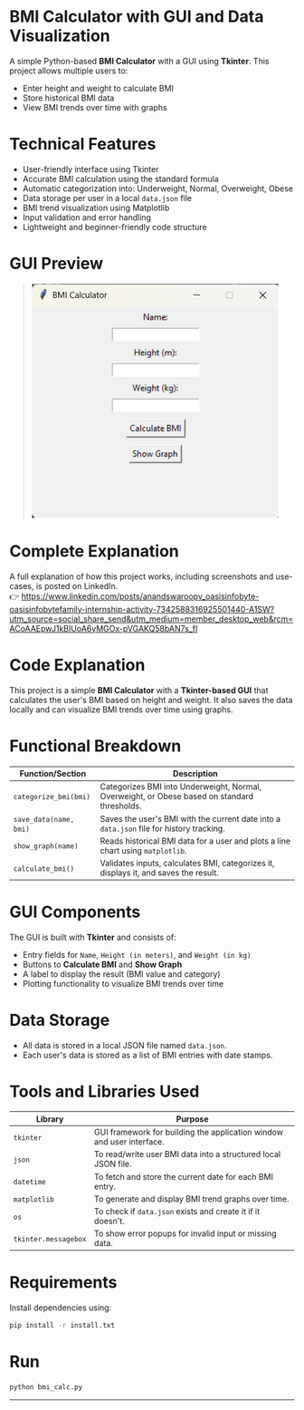 # BMI Calculator with GUI and Data Visualization

A simple Python-based **BMI Calculator** with a GUI using **Tkinter**. This project allows multiple users to:
- Enter height and weight to calculate BMI
- Store historical BMI data
- View BMI trends over time with graphs


# Technical Features

- User-friendly interface using Tkinter
- Accurate BMI calculation using the standard formula
- Automatic categorization into: Underweight, Normal, Overweight, Obese
- Data storage per user in a local `data.json` file
- BMI trend visualization using Matplotlib
- Input validation and error handling
- Lightweight and beginner-friendly code structure


# GUI Preview

> ![GUI](GUI_SS.png)


# **Complete Explanation**

A full explanation of how this project works, including screenshots and use-cases, is posted on LinkedIn.  
👉 https://www.linkedin.com/posts/anandswaroopv_oasisinfobyte-oasisinfobytefamily-internship-activity-7342588316925501440-A1SW?utm_source=social_share_send&utm_medium=member_desktop_web&rcm=ACoAAEpwJ1kBIUoA6yMGOx-pVGAKQ58bAN7s_fI


# Code Explanation

This project is a simple **BMI Calculator** with a **Tkinter-based GUI** that calculates the user's BMI based on height and weight. It also saves the data locally and can visualize BMI trends over time using graphs.


# Functional Breakdown

| Function/Section         | Description |
|--------------------------|-------------|
| `categorize_bmi(bmi)`    | Categorizes BMI into Underweight, Normal, Overweight, or Obese based on standard thresholds. |
| `save_data(name, bmi)`   | Saves the user's BMI with the current date into a `data.json` file for history tracking. |
| `show_graph(name)`       | Reads historical BMI data for a user and plots a line chart using `matplotlib`. |
| `calculate_bmi()`        | Validates inputs, calculates BMI, categorizes it, displays it, and saves the result. |


# GUI Components

The GUI is built with **Tkinter** and consists of:

- Entry fields for `Name`, `Height (in meters)`, and `Weight (in kg)`
- Buttons to **Calculate BMI** and **Show Graph**
- A label to display the result (BMI value and category)
- Plotting functionality to visualize BMI trends over time

# Data Storage

- All data is stored in a local JSON file named `data.json`.
- Each user's data is stored as a list of BMI entries with date stamps.


# Tools and Libraries Used

| Library         | Purpose |
|-----------------|---------|
| `tkinter`       | GUI framework for building the application window and user interface. |
| `json`          | To read/write user BMI data into a structured local JSON file. |
| `datetime`      | To fetch and store the current date for each BMI entry. |
| `matplotlib`    | To generate and display BMI trend graphs over time. |
| `os`            | To check if `data.json` exists and create it if it doesn't. |
| `tkinter.messagebox` | To show error popups for invalid input or missing data. |


# Requirements

Install dependencies using:

```bash
pip install -r install.txt
```


# Run

```bash
python bmi_calc.py
```

---
